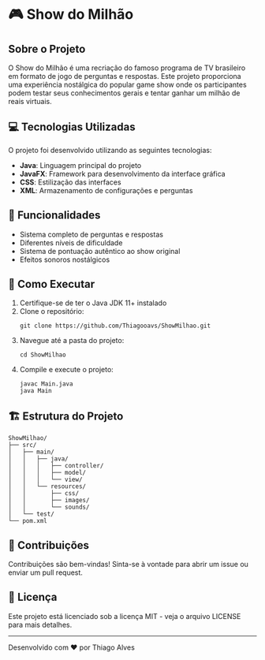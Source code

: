 # 🎮 Show do Milhão

## Sobre o Projeto

O Show do Milhão é uma recriação do famoso programa de TV brasileiro em formato de jogo de perguntas e respostas. Este projeto proporciona uma experiência nostálgica do popular game show onde os participantes podem testar seus conhecimentos gerais e tentar ganhar um milhão de reais virtuais.

## 💻 Tecnologias Utilizadas

O projeto foi desenvolvido utilizando as seguintes tecnologias:

- **Java**: Linguagem principal do projeto
- **JavaFX**: Framework para desenvolvimento da interface gráfica
- **CSS**: Estilização das interfaces
- **XML**: Armazenamento de configurações e perguntas

## 🎯 Funcionalidades

- Sistema completo de perguntas e respostas
- Diferentes níveis de dificuldade
- Sistema de pontuação autêntico ao show original
- Efeitos sonoros nostálgicos

## 🚀 Como Executar

1. Certifique-se de ter o Java JDK 11+ instalado
2. Clone o repositório:
   ```
   git clone https://github.com/Thiagooavs/ShowMilhao.git
   ```
3. Navegue até a pasta do projeto:
   ```
   cd ShowMilhao
   ```
4. Compile e execute o projeto:
   ```
   javac Main.java
   java Main
   ```

## 🏗️ Estrutura do Projeto

```
ShowMilhao/
├── src/
│   ├── main/
│   │   ├── java/
│   │   │   ├── controller/
│   │   │   ├── model/
│   │   │   └── view/
│   │   └── resources/
│   │       ├── css/
│   │       ├── images/
│   │       └── sounds/
│   └── test/
└── pom.xml
```

## 🤝 Contribuições

Contribuições são bem-vindas! Sinta-se à vontade para abrir um issue ou enviar um pull request.

## 📝 Licença

Este projeto está licenciado sob a licença MIT - veja o arquivo LICENSE para mais detalhes.

---

Desenvolvido com ❤️ por Thiago Alves
